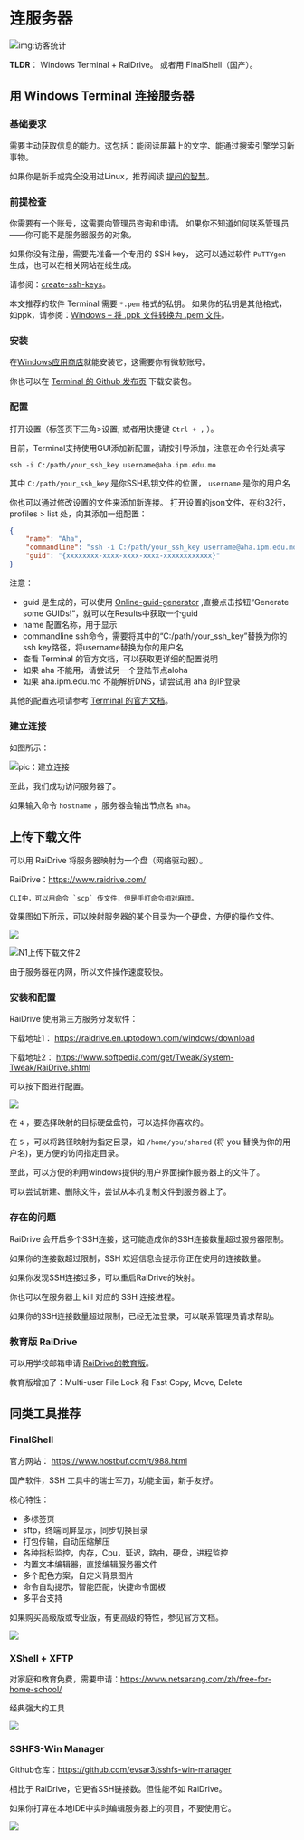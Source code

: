 # 连服务器
 
![img:访客统计](https://visitor-badge.glitch.me/badge?page_id=lu.readthedocs.io.ServerNote.连服务器)

**TLDR**： Windows Terminal + RaiDrive。 或者用 FinalShell（国产）。


## 用 Windows Terminal 连接服务器

### 基础要求

需要主动获取信息的能力。这包括：能阅读屏幕上的文字、能通过搜索引擎学习新事物。

如果你是新手或完全没用过Linux，推荐阅读 [提问的智慧]。

[提问的智慧]: https://github.com/ryanhanwu/How-To-Ask-Questions-The-Smart-Way/blob/main/README-zh_CN.md

### 前提检查

你需要有一个账号，这需要向管理员咨询和申请。 如果你不知道如何联系管理员——你可能不是服务器服务的对象。

如果你没有注册，需要先准备一个专用的 SSH key，
这可以通过软件 `PuTTYgen` 生成，也可以在相关网站在线生成。

请参阅：[create-ssh-keys]。

[create-ssh-keys]: https://cloud.google.com/compute/docs/connect/create-ssh-keys#windows

本文推荐的软件 Terminal 需要 `*.pem` 格式的私钥。
如果你的私钥是其他格式，如ppk，请参阅：[Windows – 将 .ppk 文件转换为 .pem 文件]。

[Windows – 将 .ppk 文件转换为 .pem 文件]: https://aws.amazon.com/cn/premiumsupport/knowledge-center/convert-pem-file-into-ppk/

### 安装

在[Windows应用商店]就能安装它，这需要你有微软账号。

你也可以在 [Terminal 的 Github 发布页] 下载安装包。

[Windows应用商店]: https://aka.ms/terminal

[Terminal 的 Github 发布页]: https://github.com/microsoft/terminal/releases

### 配置

打开设置（标签页下三角>设置; 或者用快捷键 ``Ctrl + ,`` ）。

目前，Terminal支持使用GUI添加新配置，请按引导添加，注意在命令行处填写

```shell
ssh -i C:/path/your_ssh_key username@aha.ipm.edu.mo
```

其中 `C:/path/your_ssh_key` 是你SSH私钥文件的位置， `username` 是你的用户名

你也可以通过修改设置的文件来添加新连接。
打开设置的json文件，在约32行，profiles > list 处，向其添加一组配置：

```json
{
    "name": "Aha",
    "commandline": "ssh -i C:/path/your_ssh_key username@aha.ipm.edu.mo",
    "guid": "{xxxxxxxx-xxxx-xxxx-xxxx-xxxxxxxxxxxx}"
}
```

注意：

- guid 是生成的，可以使用 [Online-guid-generator] ,直接点击按钮“Generate some GUIDs!”，就可以在Results中获取一个guid
- name 配置名称，用于显示
- commandline ssh命令，需要将其中的“C:/path/your_ssh_key”替换为你的ssh key路径，将username替换为你的用户名
- 查看 Terminal 的官方文档，可以获取更详细的配置说明
- 如果 aha 不能用，请尝试另一个登陆节点aloha
- 如果 aha.ipm.edu.mo 不能解析DNS，请尝试用 aha 的IP登录

[Online-guid-generator]: https://www.guidgenerator.com/online-guid-generator.aspx

其他的配置选项请参考 [Terminal 的官方文档]。

[Terminal 的官方文档]: https://docs.microsoft.com/zh-cn/windows/terminal/customize-settings/profile-general

### 建立连接

如图所示：

![pic：建立连接](pics/N1ConnAha.png)

至此，我们成功访问服务器了。

如果输入命令 `hostname` ，服务器会输出节点名 `aha`。

## 上传下载文件

可以用 RaiDrive 将服务器映射为一个盘（网络驱动器）。

RaiDrive：<https://www.raidrive.com/>

    CLI中，可以用命令 `scp` 传文件，但是手打命令相对麻烦。

效果图如下所示，可以映射服务器的某个目录为一个硬盘，方便的操作文件。

![](pics/N1RaiDrive1.png)

![N1上传下载文件2](pics/N1RaiDrive2.png)

由于服务器在内网，所以文件操作速度较快。


### 安装和配置

RaiDrive 使用第三方服务分发软件：

下载地址1： <https://raidrive.en.uptodown.com/windows/download>

下载地址2： <https://www.softpedia.com/get/Tweak/System-Tweak/RaiDrive.shtml>

可以按下图进行配置。

![](pics/N1RaiDriveCfg.png)

在 ``4`` ，要选择映射的目标硬盘盘符，可以选择你喜欢的。

在 ``5`` ，可以将路径映射为指定目录，如 `/home/you/shared` (将 you 替换为你的用户名)，更方便的访问指定目录。

至此，可以方便的利用windows提供的用户界面操作服务器上的文件了。

可以尝试新建、删除文件，尝试从本机复制文件到服务器上了。


### 存在的问题

RaiDrive 会开启多个SSH连接，这可能造成你的SSH连接数量超过服务器限制。

如果你的连接数超过限制，SSH 欢迎信息会提示你正在使用的连接数量。

如果你发现SSH连接过多，可以重启RaiDrive的映射。

你也可以在服务器上 kill 对应的 SSH 连接进程。

如果你的SSH连接数量超过限制，已经无法登录，可以联系管理员请求帮助。

### 教育版 RaiDrive

可以用学校邮箱申请 [RaiDrive的教育版]。

教育版增加了：Multi-user File Lock 和 Fast Copy, Move, Delete

[RaiDrive的教育版]: https://www.raidrive.com/plans/education

## 同类工具推荐

### FinalShell

官方网站： <https://www.hostbuf.com/t/988.html>

国产软件，SSH 工具中的瑞士军刀，功能全面，新手友好。

核心特性：

- 多标签页
- sftp，终端同屏显示，同步切换目录
- 打包传输，自动压缩解压
- 各种指标监控，内存，Cpu，延迟，路由，硬盘，进程监控
- 内置文本编辑器，直接编辑服务器文件
- 多个配色方案，自定义背景图片
- 命令自动提示，智能匹配，快捷命令面板
- 多平台支持

如果购买高级版或专业版，有更高级的特性，参见官方文档。

![](pics/N1FinalShell.jpg)

### XShell + XFTP

对家庭和教育免费，需要申请：<https://www.netsarang.com/zh/free-for-home-school/>

经典强大的工具

![](pics/N1XShell.gif)

### SSHFS-Win Manager

Github仓库：<https://github.com/evsar3/sshfs-win-manager>

相比于 RaiDrive，它更省SSH链接数。但性能不如 RaiDrive。

如果你打算在本地IDE中实时编辑服务器上的项目，不要使用它。

![](pics/N1SSHFS.png)
